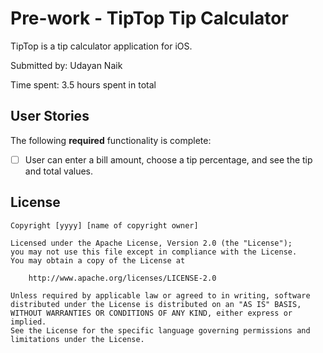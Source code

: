 # Pre-work - TipTop Tip Calculator

TipTop is a tip calculator application for iOS.

Submitted by: Udayan Naik

Time spent: 3.5 hours spent in total

## User Stories

The following **required** functionality is complete:
* [ ] User can enter a bill amount, choose a tip percentage, and see the tip and total values.


## License

    Copyright [yyyy] [name of copyright owner]

    Licensed under the Apache License, Version 2.0 (the "License");
    you may not use this file except in compliance with the License.
    You may obtain a copy of the License at

        http://www.apache.org/licenses/LICENSE-2.0

    Unless required by applicable law or agreed to in writing, software
    distributed under the License is distributed on an "AS IS" BASIS,
    WITHOUT WARRANTIES OR CONDITIONS OF ANY KIND, either express or implied.
    See the License for the specific language governing permissions and
    limitations under the License.
